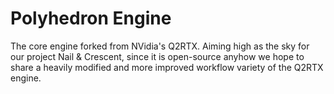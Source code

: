 # Polyhedron Engine
The core engine forked from NVidia's Q2RTX. Aiming high as the sky for our project Nail & Crescent, since it is open-source anyhow we hope to share a heavily modified and more improved workflow variety of the Q2RTX engine.
